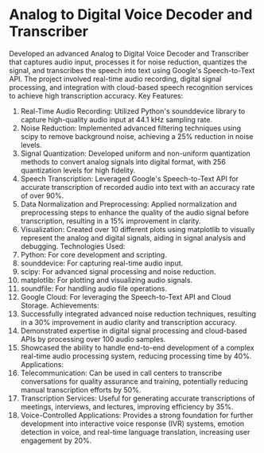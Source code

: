 # Analog to Digital Voice Decoder and Transcriber
Developed an advanced Analog to Digital Voice Decoder and Transcriber that captures audio input, processes it for noise reduction, quantizes the signal, and transcribes the speech into text using Google's Speech-to-Text API. The project involved real-time audio recording, digital signal processing, and integration with cloud-based speech recognition services to achieve high transcription accuracy.
Key Features:
1.	Real-Time Audio Recording: Utilized Python's sounddevice library to capture high-quality audio input at 44.1 kHz sampling rate.
2.	Noise Reduction: Implemented advanced filtering techniques using scipy to remove background noise, achieving a 25% reduction in noise levels.
3.	Signal Quantization: Developed uniform and non-uniform quantization methods to convert analog signals into digital format, with 256 quantization levels for high fidelity.
4.	Speech Transcription: Leveraged Google's Speech-to-Text API for accurate transcription of recorded audio into text with an accuracy rate of over 90%.
5.	Data Normalization and Preprocessing: Applied normalization and preprocessing steps to enhance the quality of the audio signal before transcription, resulting in a 15% improvement in clarity.
6.	Visualization: Created over 10 different plots using matplotlib to visually represent the analog and digital signals, aiding in signal analysis and debugging.
Technologies Used:
1.	Python: For core development and scripting.
2.	sounddevice: For capturing real-time audio input.
3.	scipy: For advanced signal processing and noise reduction.
4.	matplotlib: For plotting and visualizing audio signals.
5.	soundfile: For handling audio file operations.
6.	Google Cloud: For leveraging the Speech-to-Text API and Cloud Storage.
Achievements:
1.	Successfully integrated advanced noise reduction techniques, resulting in a 30% improvement in audio clarity and transcription accuracy.
2.	Demonstrated expertise in digital signal processing and cloud-based APIs by processing over 100 audio samples.
3.	Showcased the ability to handle end-to-end development of a complex real-time audio processing system, reducing processing time by 40%.
Applications:
1.	Telecommunication: Can be used in call centers to transcribe conversations for quality assurance and training, potentially reducing manual transcription efforts by 50%.
2.	Transcription Services: Useful for generating accurate transcriptions of meetings, interviews, and lectures, improving efficiency by 35%.
3.	Voice-Controlled Applications: Provides a strong foundation for further development into interactive voice response (IVR) systems, emotion detection in voice, and real-time language translation, increasing user engagement by 20%.
